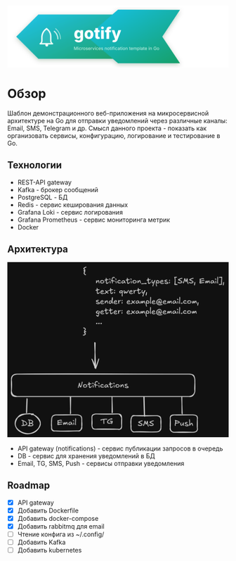 ![Logo](./docs/app_logo.svg)

# Обзор

Шаблон демонстрационного веб-приложения на микросервисной архитектуре на Go
для отправки уведомлений через различные каналы: Email, SMS, Telegram и др.
Смысл данного проекта - показать как организовать сервисы, конфигурацию,
логирование и тестирование в Go.

## Технологии

- REST-API gateway
- Kafka - брокер сообщений
- PostgreSQL - БД
- Redis - сервис кеширования данных
- Grafana Loki - сервис логирования
- Grafana Prometheus - сервис мониторинга метрик
- Docker

## Архитектура

<img src="./docs/notification_app.png" width="550"/>

- API gateway (notifications) - сервис публикации запросов в очередь
- DB - сервис для хранения уведомлений в БД
- Email, TG, SMS, Push - сервисы отправки уведомления

## Roadmap

- [x] API gateway
- [x] Добавить Dockerfile
- [x] Добавить docker-compose
- [x] Добавить rabbitmq для email
- [ ] Чтение конфига из ~/.config/
- [ ] Добавить Kafka
- [ ] Добавить kubernetes
